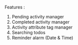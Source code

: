 Features :
1) Pending activity manager
2) Completed activity manager
3) Activity attribute tag manager
4) Searching todos
5) Reminder alarm (Date & Time)


